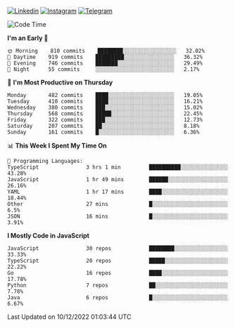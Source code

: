[![Linkedin](https://img.shields.io/badge/-Archie-blue?style=flat-square&labelColor=gray&logo=Linkedin&logoColor=white&link=https://www.linkedin.com/in/archisdi)](https://www.linkedin.com/in/archisdi)
[![Instagram](https://img.shields.io/badge/-@archisdi-orange?style=flat-square&labelColor=gray&logo=Instagram&logoColor=white&link=https://www.instagram.com/archisdi)](https://www.instagram.com/archisdi)
[![Telegram](https://img.shields.io/badge/-aai-informational?style=flat-square&labelColor=gray&logo=telegram&logoColor=white&link=https://t.me/archisdi)](https://t.me/archisdi)

<!--START_SECTION:waka-->
![Code Time](http://img.shields.io/badge/Code%20Time-1%2C866%20hrs%2049%20mins-blue)

**I'm an Early 🐤** 

```text
🌞 Morning    810 commits    ████████░░░░░░░░░░░░░░░░░   32.02% 
🌆 Daytime    919 commits    █████████░░░░░░░░░░░░░░░░   36.32% 
🌃 Evening    746 commits    ███████░░░░░░░░░░░░░░░░░░   29.49% 
🌙 Night      55 commits     ░░░░░░░░░░░░░░░░░░░░░░░░░   2.17%

```
📅 **I'm Most Productive on Thursday** 

```text
Monday       482 commits    ████░░░░░░░░░░░░░░░░░░░░░   19.05% 
Tuesday      410 commits    ████░░░░░░░░░░░░░░░░░░░░░   16.21% 
Wednesday    380 commits    ███░░░░░░░░░░░░░░░░░░░░░░   15.02% 
Thursday     568 commits    █████░░░░░░░░░░░░░░░░░░░░   22.45% 
Friday       322 commits    ███░░░░░░░░░░░░░░░░░░░░░░   12.73% 
Saturday     207 commits    ██░░░░░░░░░░░░░░░░░░░░░░░   8.18% 
Sunday       161 commits    █░░░░░░░░░░░░░░░░░░░░░░░░   6.36%

```


📊 **This Week I Spent My Time On** 

```text
💬 Programming Languages: 
TypeScript               3 hrs 1 min         ██████████░░░░░░░░░░░░░░░   43.28% 
JavaScript               1 hr 49 mins        ██████░░░░░░░░░░░░░░░░░░░   26.16% 
YAML                     1 hr 17 mins        ████░░░░░░░░░░░░░░░░░░░░░   18.44% 
Other                    27 mins             █░░░░░░░░░░░░░░░░░░░░░░░░   6.5% 
JSON                     16 mins             █░░░░░░░░░░░░░░░░░░░░░░░░   3.91%

```

**I Mostly Code in JavaScript** 

```text
JavaScript               30 repos            ████████░░░░░░░░░░░░░░░░░   33.33% 
TypeScript               20 repos            █████░░░░░░░░░░░░░░░░░░░░   22.22% 
Go                       16 repos            ████░░░░░░░░░░░░░░░░░░░░░   17.78% 
Python                   7 repos             ██░░░░░░░░░░░░░░░░░░░░░░░   7.78% 
Java                     6 repos             █░░░░░░░░░░░░░░░░░░░░░░░░   6.67%

```



 Last Updated on 10/12/2022 01:03:44 UTC
<!--END_SECTION:waka-->